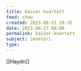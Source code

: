 ```yaml
---
title: Kaiser-kvártett
feed: show
created: 2023-08-21 20:35
date: 2023-08-27 08:00
permalink: kaiser-kvartett
subject: zenetöri
type: 
---
```


[[Haydn]]